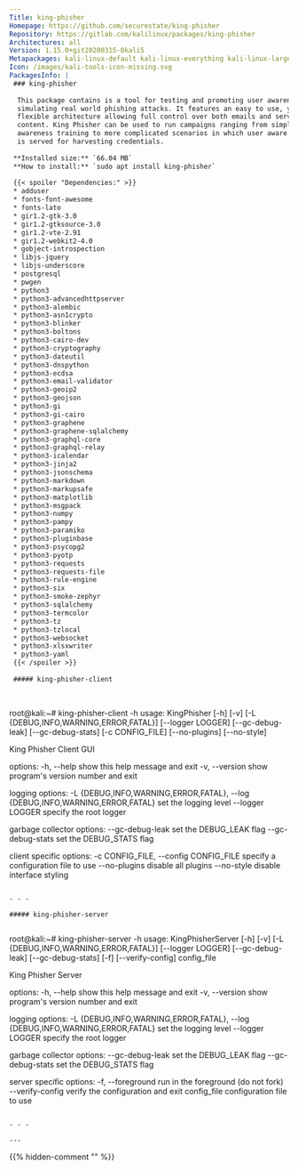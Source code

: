```yaml
---
Title: king-phisher
Homepage: https://github.com/securestate/king-phisher
Repository: https://gitlab.com/kalilinux/packages/king-phisher
Architectures: all
Version: 1.15.0+git20200315-0kali5
Metapackages: kali-linux-default kali-linux-everything kali-linux-large 
Icon: /images/kali-tools-icon-missing.svg
PackagesInfo: |
 ### king-phisher
 
  This package contains is a tool for testing and promoting user awareness by
  simulating real world phishing attacks. It features an easy to use, yet very
  flexible architecture allowing full control over both emails and server
  content. King Phisher can be used to run campaigns ranging from simple
  awareness training to more complicated scenarios in which user aware content
  is served for harvesting credentials.
 
 **Installed size:** `66.04 MB`  
 **How to install:** `sudo apt install king-phisher`  
 
 {{< spoiler "Dependencies:" >}}
 * adduser
 * fonts-font-awesome
 * fonts-lato
 * gir1.2-gtk-3.0
 * gir1.2-gtksource-3.0
 * gir1.2-vte-2.91
 * gir1.2-webkit2-4.0
 * gobject-introspection
 * libjs-jquery
 * libjs-underscore
 * postgresql
 * pwgen
 * python3
 * python3-advancedhttpserver 
 * python3-alembic 
 * python3-asn1crypto
 * python3-blinker 
 * python3-boltons 
 * python3-cairo-dev
 * python3-cryptography
 * python3-dateutil 
 * python3-dnspython 
 * python3-ecdsa 
 * python3-email-validator
 * python3-geoip2 
 * python3-geojson 
 * python3-gi
 * python3-gi-cairo
 * python3-graphene 
 * python3-graphene-sqlalchemy 
 * python3-graphql-core 
 * python3-graphql-relay 
 * python3-icalendar 
 * python3-jinja2 
 * python3-jsonschema 
 * python3-markdown
 * python3-markupsafe 
 * python3-matplotlib 
 * python3-msgpack 
 * python3-numpy
 * python3-pampy
 * python3-paramiko 
 * python3-pluginbase 
 * python3-psycopg2 
 * python3-pyotp 
 * python3-requests 
 * python3-requests-file 
 * python3-rule-engine
 * python3-six 
 * python3-smoke-zephyr 
 * python3-sqlalchemy 
 * python3-termcolor 
 * python3-tz 
 * python3-tzlocal 
 * python3-websocket 
 * python3-xlsxwriter 
 * python3-yaml 
 {{< /spoiler >}}
 
 ##### king-phisher-client
 
 
 ```
 root@kali:~# king-phisher-client -h
 usage: KingPhisher [-h] [-v] [-L {DEBUG,INFO,WARNING,ERROR,FATAL}]
                    [--logger LOGGER] [--gc-debug-leak] [--gc-debug-stats]
                    [-c CONFIG_FILE] [--no-plugins] [--no-style]
 
 King Phisher Client GUI
 
 options:
   -h, --help            show this help message and exit
   -v, --version         show program's version number and exit
 
 logging options:
   -L {DEBUG,INFO,WARNING,ERROR,FATAL}, --log {DEBUG,INFO,WARNING,ERROR,FATAL}
                         set the logging level
   --logger LOGGER       specify the root logger
 
 garbage collector options:
   --gc-debug-leak       set the DEBUG_LEAK flag
   --gc-debug-stats      set the DEBUG_STATS flag
 
 client specific options:
   -c CONFIG_FILE, --config CONFIG_FILE
                         specify a configuration file to use
   --no-plugins          disable all plugins
   --no-style            disable interface styling
 ```
 
 - - -
 
 ##### king-phisher-server
 
 
 ```
 root@kali:~# king-phisher-server -h
 usage: KingPhisherServer [-h] [-v] [-L {DEBUG,INFO,WARNING,ERROR,FATAL}]
                          [--logger LOGGER] [--gc-debug-leak]
                          [--gc-debug-stats] [-f] [--verify-config]
                          config_file
 
 King Phisher Server
 
 options:
   -h, --help            show this help message and exit
   -v, --version         show program's version number and exit
 
 logging options:
   -L {DEBUG,INFO,WARNING,ERROR,FATAL}, --log {DEBUG,INFO,WARNING,ERROR,FATAL}
                         set the logging level
   --logger LOGGER       specify the root logger
 
 garbage collector options:
   --gc-debug-leak       set the DEBUG_LEAK flag
   --gc-debug-stats      set the DEBUG_STATS flag
 
 server specific options:
   -f, --foreground      run in the foreground (do not fork)
   --verify-config       verify the configuration and exit
   config_file           configuration file to use
 ```
 
 - - -
 
---
```

{{% hidden-comment "<!--Do not edit anything above this line-->" %}}
